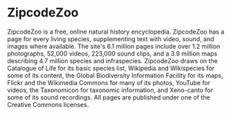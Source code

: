 # ZipcodeZoo
ZipcodeZoo is a free, online natural history encyclopedia. ZipcodeZoo has a page for every living species, supplementing text with video, sound, and images where available. The site's 6.1 million pages include over 1.2 million photographs, 52,000 videos, 223,000 sound clips, and a 3.9 million maps describing 4.7 million species and infraspecies.  ZipcodeZoo draws on the Catalogue of Life for its basic species list, Wikipedia and WIkispecies for some of its content, the Global Biodiversity Information Facility for its maps, Flickr and the Wikimedia Commons for many of its photos, YouTube for videos, the Taxonomicon for taxonomic information, and Xeno-canto for some of its sound recordings.  All pages are published under one of the Creative Commons licenses.
